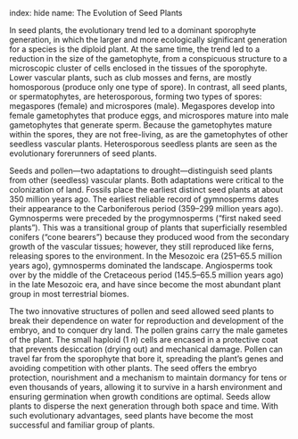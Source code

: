 index: hide
name: The Evolution of Seed Plants

In seed plants, the evolutionary trend led to a dominant sporophyte generation, in which the larger and more ecologically significant generation for a species is the diploid plant. At the same time, the trend led to a reduction in the size of the gametophyte, from a conspicuous structure to a microscopic cluster of cells enclosed in the tissues of the sporophyte. Lower vascular plants, such as club mosses and ferns, are mostly homosporous (produce only one type of spore). In contrast, all seed plants, or spermatophytes, are heterosporous, forming two types of spores: megaspores (female) and microspores (male). Megaspores develop into female gametophytes that produce eggs, and microspores mature into male gametophytes that generate sperm. Because the gametophytes mature within the spores, they are not free-living, as are the gametophytes of other seedless vascular plants. Heterosporous seedless plants are seen as the evolutionary forerunners of seed plants.

Seeds and pollen—two adaptations to drought—distinguish seed plants from other (seedless) vascular plants. Both adaptations were critical to the colonization of land. Fossils place the earliest distinct seed plants at about 350 million years ago. The earliest reliable record of gymnosperms dates their appearance to the Carboniferous period (359–299 million years ago). Gymnosperms were preceded by the progymnosperms (“first naked seed plants”). This was a transitional group of plants that superficially resembled conifers (“cone bearers”) because they produced wood from the secondary growth of the vascular tissues; however, they still reproduced like ferns, releasing spores to the environment. In the Mesozoic era (251–65.5 million years ago), gymnosperms dominated the landscape. Angiosperms took over by the middle of the Cretaceous period (145.5–65.5 million years ago) in the late Mesozoic era, and have since become the most abundant plant group in most terrestrial biomes.

The two innovative structures of pollen and seed allowed seed plants to break their dependence on water for reproduction and development of the embryo, and to conquer dry land. The pollen grains carry the male gametes of the plant. The small haploid (1 *n*) cells are encased in a protective coat that prevents desiccation (drying out) and mechanical damage. Pollen can travel far from the sporophyte that bore it, spreading the plant’s genes and avoiding competition with other plants. The seed offers the embryo protection, nourishment and a mechanism to maintain dormancy for tens or even thousands of years, allowing it to survive in a harsh environment and ensuring germination when growth conditions are optimal. Seeds allow plants to disperse the next generation through both space and time. With such evolutionary advantages, seed plants have become the most successful and familiar group of plants.
